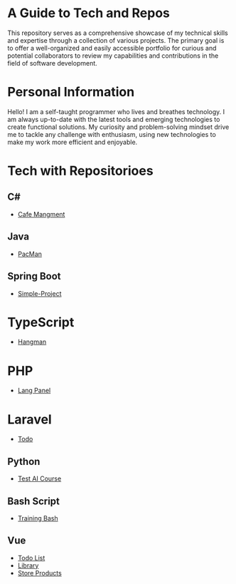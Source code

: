# A Guide to Tech and Repos

This repository serves as a comprehensive showcase of my technical skills and expertise through a collection of various projects. The primary goal is to offer a well-organized and easily accessible portfolio for curious and potential collaborators to review my capabilities and contributions in the field of software development.


# Personal Information

Hello! I am a self-taught programmer who lives and breathes technology. I am always up-to-date with the latest tools and emerging technologies to create functional solutions. My curiosity and problem-solving mindset drive me to tackle any challenge with enthusiasm, using new technologies to make my work more efficient and enjoyable.

# Tech with Repositorioes

## C#
- [Cafe Mangment](https://github.com/Caradrian14/Cafe_Managment_Project)

## Java
- [PacMan](https://github.com/Caradrian14/pacman_project)

## Spring Boot
- [Simple-Project](https://github.com/Caradrian14/demo-spring-boot)

# TypeScript
- [Hangman](https://github.com/Caradrian14/hangman-react-ts)

# PHP
- [Lang Panel](https://github.com/Caradrian14/Lang-Panel--FP-Final-Project)

# Laravel
- [Todo](https://github.com/Caradrian14/todo-laravel)

## Python
- [Test AI Course](https://github.com/Caradrian14/Pruebas_cursoAI)

## Bash Script
- [Training Bash](https://github.com/Caradrian14/Apuntes-Bash)

## Vue
- [Todo List](https://github.com/Caradrian14/Vue-TodoList-Pinia-Router--E.Cliente-2023)
- [Library](https://github.com/Caradrian14/GesBiblio-Vue-Project)
- [Store Products](https://github.com/Caradrian14/daw-vue-js-storeProducts)
